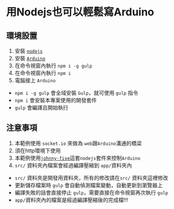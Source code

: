 用Nodejs也可以輕鬆寫Arduino
==

環境設置
--
1.	安裝 [`nodejs`](https://nodejs.org/en/)
2.	安裝 [`Arduino`](https://www.arduino.cc/en/Main/Software)
3.	在命令視窗內執行 `npm i -g gulp`
4.  在命令視窗內執行 `npm i`
5.  電腦接上 `Arduino`

-	`npm i -g gulp` 會全域安裝 `Gulp`，就可使用 `gulp` 指令
-	`npm i` 會安裝本專案使用的開發套件
-   `gulp` 會編譯且開始執行


注意事項
--
1.	本範例使用 `socket.io` 來做為 `web`跟`Arduino`溝通的橋梁
2.	須在http環境下使用
3.	本範例使用[`johnny-five`](http://johnny-five.io/)這套`nodejs`套件來控制`Arduino`
4.  `src/` 資料夾內檔案會經過編譯壓縮到 `app/`資料夾內


-	`src/` 資料夾是開發用資料夾，所有的修改請在`src/` 資料夾這裡修改
-   更新儲存檔案時 `gulp` 會自動偵測檔案變動，自動更新到瀏覽器上
-   編譯失敗的話會直接停止 `gulp`，需要直接在命令視窗再次執行 `gulp`
-	`app/`資料夾內的檔案是經過編譯壓縮後的完成檔!!!

	
